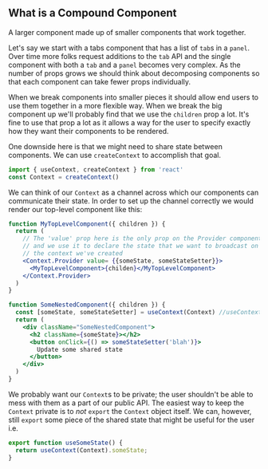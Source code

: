## What is a Compound Component
A larger component made up of smaller components that work together.

Let's say we start with a tabs component that has a list of `tab`s in a `panel`. Over time more folks request additions to the `tab` API and the single component with both a `tab` and a `panel` becomes very complex. As the number of props grows we should think about decomposing components so that each component can take fewer props individually.

When we break components into smaller pieces it should allow end users to use them together in a more flexible way. When we break the big component up we'll probably find that we use the `children` prop a lot. It's fine to use that prop a lot as it allows a way for the user to specify exactly how they want their components to be rendered.

One downside here is that we might need to share state between components. We can use `createContext` to accomplish that goal.
```jsx
import { useContext, createContext } from 'react'
const Context = createContext()
```
We can think of our `Context` as a channel across which our components can communicate their state. In order to set up the channel correctly we would render our top-level component like this:
```jsx
function MyTopLevelComponent({ children }) {
  return (
    // The 'value' prop here is the only prop on the Provider component,
    // and we use it to declare the state that we want to broadcast on
    // the context we've created
    <Context.Provider value= {{someState, someStateSetter}}>
      <MyTopLevelComponent>{childen}</MyTopLevelComponent>
    </Context.Provider>
  )
}

function SomeNestedComponent({ children }) {
  const [someState, someStateSetter] = useContext(Context) //useContext is how we access the shared state.
  return (
    <div className="SomeNestedComponent">
      <h2 className={someState}></h2>
      <button onClick={() => someStateSetter('blah')}>
        Update some shared state
      </button>
    </div>
  )
}
```

We probably want our `Context`s to be private; the user shouldn't be able to mess with them as a part of our public API. The easiest way to keep the `Context` private is to _not_ `export` the `Context` object itself. We can, however, still `export` some piece of the shared state that might be useful for the user i.e.
```jsx
export function useSomeState() {
  return useContext(Context).someState;
}
```